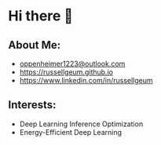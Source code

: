# Hi there 👋
## About Me:
- oppenheimer1223@outlook.com  
- https://russellgeum.github.io  
- https://www.linkedin.com/in/russellgeum  
## Interests:
- Deep Learning Inference Optimization
- Energy-Efficient Deep Learning
